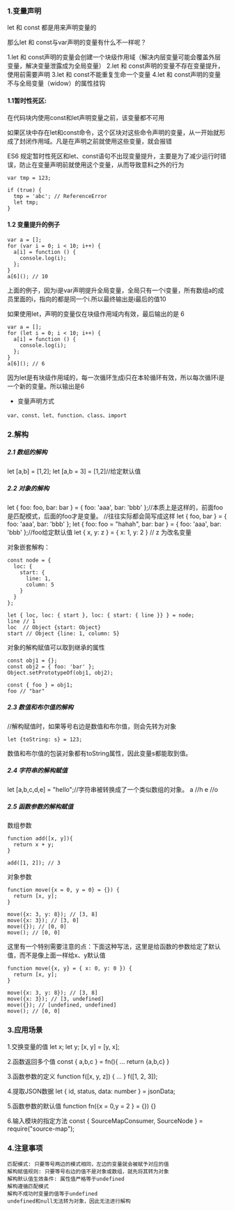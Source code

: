 ### 1.变量声明
let 和 const 都是用来声明变量的

那么let 和 const与var声明的变量有什么不一样呢？

1.let 和 const声明的变量会创建一个块级作用域（解决内层变量可能会覆盖外层变量，解决变量泄露成为全局变量）
2.let 和 const声明的变量不存在变量提升，使用前需要声明 
3.let 和 const不能重复生命一个变量
4.let 和 const声明的变量不与全局变量（widow）的属性挂钩

#### 1.1暂时性死区: 
在代码块内使用const和let声明变量之前，该变量都不可用

如果区块中存在let和const命令，这个区块对这些命令声明的变量，从一开始就形成了封闭作用域。凡是在声明之前就使用这些变量，就会报错

ES6 规定暂时性死区和let、const语句不出现变量提升，主要是为了减少运行时错误，防止在变量声明前就使用这个变量，从而导致意料之外的行为
```
var tmp = 123;

if (true) {
  tmp = 'abc'; // ReferenceError
  let tmp;
}
```

#### 1.2 变量提升的例子

```
var a = [];
for (var i = 0; i < 10; i++) {
  a[i] = function () {
    console.log(i);
  };
}
a[6](); // 10
```
上面的例子，因为i是var声明提升全局变量，全局只有一个i变量，所有数组a的成员里面的i，指向的都是同一个i.所以最终输出是i最后的值10

如果使用let，声明的变量仅在块级作用域内有效，最后输出的是 6
```
var a = [];
for (let i = 0; i < 10; i++) {
  a[i] = function () {
    console.log(i);
  };
}
a[6](); // 6
```
因为let是有块级作用域的，每一次循环生成i只在本轮循环有效，所以每次循环i是一个新的变量。所以输出是6



- 变量声明方式
```
var、const、let、function、class、import
```
### 2.解构
##### 2.1 数组的解构
let [a,b] = [1,2];
let [a,b = 3] = [1,2]//给定默认值

##### 2.2 对象的解构
let { foo: foo, bar: bar } = { foo: 'aaa', bar: 'bbb' };//本质上是这样的，前面foo是匹配模式，后面的foo才是变量。
//往往实际都会简写成这样 let { foo, bar } = { foo: 'aaa', bar: 'bbb' };
let { foo: foo = "hahah", bar: bar } = { foo: 'aaa', bar: 'bbb' };//foo给定默认值
let { x, y: z } = { x: 1, y: 2 } // z 为改名变量

对象嵌套解构：
```
const node = {
  loc: {
    start: {
      line: 1,
      column: 5
    }
  }
};

let { loc, loc: { start }, loc: { start: { line }} } = node;
line // 1
loc  // Object {start: Object}
start // Object {line: 1, column: 5}
```
对象的解构赋值可以取到继承的属性
```
const obj1 = {};
const obj2 = { foo: 'bar' };
Object.setPrototypeOf(obj1, obj2);

const { foo } = obj1;
foo // "bar"
```
##### 2.3 数值和布尔值的解构
//解构赋值时，如果等号右边是数值和布尔值，则会先转为对象
```
let {toString: s} = 123;
```
数值和布尔值的包装对象都有toString属性，因此变量s都能取到值。

##### 2.4 字符串的解构赋值
let [a,b,c,d,e] = "hello";//字符串被转换成了一个类似数组的对象。
a //h
e //o

##### 2.5 函数参数的解构赋值
数组参数
```
function add([x, y]){
  return x + y;
}

add([1, 2]); // 3
```


对象参数
```
function move({x = 0, y = 0} = {}) {
  return [x, y];
}

move({x: 3, y: 8}); // [3, 8]
move({x: 3}); // [3, 0]
move({}); // [0, 0]
move(); // [0, 0]
```

这里有一个特别需要注意的点：下面这种写法，这里是给函数的参数给定了默认值，而不是像上面一样给x、y默认值
```
function move({x, y} = { x: 0, y: 0 }) {
  return [x, y];
}

move({x: 3, y: 8}); // [3, 8]
move({x: 3}); // [3, undefined]
move({}); // [undefined, undefined]
move(); // [0, 0]
```

### 3.应用场景
1.交换变量的值
let x;
let y;
[x, y] = [y, x];

2.函数返回多个值
const { a,b,c } = fn(){ ... return {a,b,c} }

3.函数参数的定义
function f([x, y, z]) { ... }
f([1, 2, 3]);

4.提取JSON数据
let { id, status, data: number } = jsonData;

5.函数参数的默认值
function fn({x = 0,y = 2 } = {}) {}

6.输入模块的指定方法
const { SourceMapConsumer, SourceNode } = require("source-map");

### 4.注意事项
```
匹配模式: 只要等号两边的模式相同，左边的变量就会被赋予对应的值
解构赋值规则: 只要等号右边的值不是对象或数组，就先将其转为对象
解构默认值生效条件: 属性值严格等于undefined
解构遵循匹配模式
解构不成功时变量的值等于undefined
undefined和null无法转为对象，因此无法进行解构
```

